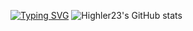 [![Typing SVG](https://readme-typing-svg.demolab.com?font=Fira+Code&duration=5000&pause=300&center=%E5%81%87&vCenter=%E5%81%87&multiline=true&repeat=%E7%9C%9F&width=435&height=80&lines=JUST-HLL-Vision;Energy+mechanism+%26+Auto+aim+;Infantry+operator)](https://git.io/typing-svg)
![Highler23's GitHub stats](https://github-readme-stats.vercel.app/api?username=Highler23&show_icons=true&theme=tokyonight)

<!--
**Highler23/Highler23** is a ✨ _special_ ✨ repository because its `README.md` (this file) appears on your GitHub profile.

Here are some ideas to get you started:

- 🔭 I’m currently working on ...
- 🌱 I’m currently learning ...
- 👯 I’m looking to collaborate on ...
- 🤔 I’m looking for help with ...
- 💬 Ask me about ...
- 📫 How to reach me: ...
- 😄 Pronouns: ...
- ⚡ Fun fact: ...
-->
